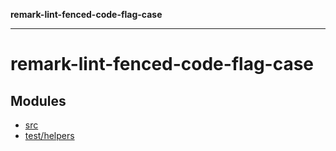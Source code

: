 **remark-lint-fenced-code-flag-case**

***

# remark-lint-fenced-code-flag-case

## Modules

- [src](src/README.md)
- [test/helpers](test/helpers/README.md)
